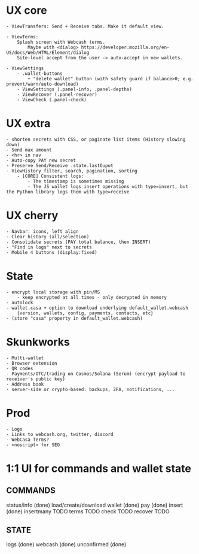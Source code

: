 # UX core
	- ViewTransfers: Send + Receive tabs. Make it default view.

	- ViewTerms:
		Splash screen with Webcash terms.
			Maybe with <dialog> https://developer.mozilla.org/en-US/docs/Web/HTML/Element/dialog
		Site-level accept from the user -> auto-accept in new wallets.

	- ViewSettings
		- .wallet-buttons
			+ "delete wallet" button (with safety guard if balance>0; e.g. prevent/warn/auto-download)
		- ViewSettings (.panel-info, .panel-depths)
		- ViewRecover (.panel-recover)
		- ViewCheck (.panel-check)

# UX extra
	- shorten secrets with CSS, or paginate list items (History slowing down)
	- Send max amount
	- <hr> in nav
	- Auto-copy PAY new secret
	- Preserve Send/Receive .state.lastOuput
	- ViewHistory filter, search, pagination, sorting
		- [CORE] Consistent logs:
			- The timestamp is sometimes missing
			- The JS wallet logs insert operations with type=insert, but the Python library logs them with type=receive

# UX cherry
	- Navbar: icons, left align
	- Clear history (all/selection)
	- Consolidate secrets (PAY total balance, then INSERT)
	- "Find in logs" next to secrets
	- Mobile 4 buttons (display:fixed)

# State
	- encrypt local storage with pin/MS
		- keep encrypted at all times - only decrypted in memory
	- autolock
	- wallet.casa + option to download underlying default_wallet.webcash
		{version, wallets, config, payments, contacts, etc}
	- (store "casa" property in default_wallet.webcash)

# Skunkworks
	- Multi-wallet
	- Browser extension
	- QR codes
	- Payments/OTC/trading on Cosmos/Solana (Serum) (encrypt payload to receiver's public key)
	- Address book
	- server-side or crypto-based: backups, 2FA, notifications, ...

# Prod
    - Logo
	- Links to webcash.org, twitter, discord
	- WebCasa Terms?
	- <noscript> for SEO

# 1:1 UI for commands and wallet state

## COMMANDS
status/info (done)
load/create/download wallet (done)
pay (done)
insert (done)
insertmany TODO
terms TODO
check TODO
recover TODO

## STATE
logs (done)
webcash (done)
unconfirmed (done)

